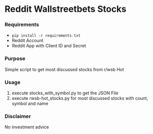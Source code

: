 # Reddit Wallstreetbets Stocks

### Requirements
* ```pip install -r requirements.txt```
* Reddit Account
* Reddit App with Client ID and Secret

### Purpose
Simple script to get most discussed stocks from r/wsb Hot

### Usage
1. execute stocks_with_symbol.py to get the JSON File
2. execute rwsb-hot_stocks.py for most discussed stocks with count, symbol and name

### Disclaimer
No investment advice

